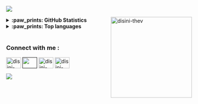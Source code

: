 <a href="https://www.youtube.com/watch?v=dQw4w9WgXcQ"><img src="line_break.gif"></a>



<a href="https://www.youtube.com/watch?v=dQw4w9WgXcQ"><img align="right" src="computer.gif" alt="disini-thev" height="220"/></a>


<details>
  <summary><b>:paw_prints: GitHub Statistics</b></summary><br>
  
[![Chathura's GitHub stats](https://github-readme-stats.vercel.app/api?username=disini-thev&rank_icon=github&show=prs_merged_percentage&hide=contribs,issues&show_icons=true&custom_title=Open%20Source%20Contributions&bg_color=1a101c25&icon_color=9595ea&text_color=ffffff&title_color=9595ea&border_radius=10&border_color=6b4176#gh-dark-mode-only)](https://github.com/disini-thev#gh-dark-mode-only)

[![Chathura's GitHub stats](https://github-readme-stats.vercel.app/api?username=disini-thev&rank_icon=github&show=prs_merged_percentage&hide=contribs,issues&show_icons=true&custom_title=Open%20Source%20Contributions&bg_color=fdf5ff&text_color=000000&title_color=2f2f96&border_radius=10&border_color=4747d8&icon_color=c97bde#gh-light-mode-only)](https://github.com/disini-thev#gh-light-mode-only)

</details>  
<details>
  <summary><b>:paw_prints: Top languages</b></summary><br>

[![Top Langs](https://github-readme-stats.vercel.app/api/top-langs/?username=disini-thev&hide=Tcl,HTML,Pascal,Perl,Makefile,Cmake,Shell&layout=compact&langs_count=5&custom_title=Most%20Used%20Languages%20in%20FOSS%20Projects&card_width=470px&bg_color=1a101c25&text_color=ffffff&title_color=9595ea&border_radius=10&border_color=6b4176#gh-dark-mode-only)](https://github.com/disini-thev#gh-dark-mode-only)

[![Top Langs](https://github-readme-stats.vercel.app/api/top-langs/?username=disini-thev&hide=Tcl,HTML,Pascal,Perl,Makefile,Cmake,Shell&layout=compact&langs_count=5&custom_title=Most%20Used%20Languages%20in%20FOSS%20Projects&card_width=470px&bg_color=fdf5ff&text_color=000000&title_color=2f2f96&border_radius=10&border_color=4747d8#gh-light-mode-only)](https://github.com/disini-thev#gh-light-mode-only)

</details>
<br>
<h3 align="left">Connect with me :</h3>
<p align="left">
  <a href="https://www.linkedin.com/in/Disini Thevinka/" target="blank"><img align="center"
      src="icons\linkedin.svg"
      alt="disini-thev" height="30" width="40" /></a>
  <a href="" target="blank"><img align="center"
      src="icons\stackoverflow.svg" height="30" width="40" /></a>
  <a href="https://www.hackerrank.com/" target="blank"><img align="center"
      src="icons\hackerrank.svg"
      alt="disini-thev" height="30" width="40" /></a>
 <a href="https://twitter.com/210647C_CSE_21" target="blank"><img align="center"
      src="icons\twitter.svg"
      alt="disini-thev" height="30" width="40" /></a>
</p>
<a href="https://www.youtube.com/watch?v=dQw4w9WgXcQ"><img src="line_break.gif"></a>
